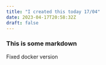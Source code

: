 ```yaml
---
title: "I created this today 17/04"
date: 2023-04-17T20:58:32Z
draft: false
---
```


### This is some markdown
Fixed docker version
